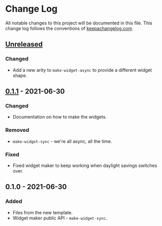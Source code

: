 # Change Log
All notable changes to this project will be documented in this file. This change log follows the conventions of [keepachangelog.com](http://keepachangelog.com/).

## [Unreleased]
### Changed
- Add a new arity to `make-widget-async` to provide a different widget shape.

## [0.1.1] - 2021-06-30
### Changed
- Documentation on how to make the widgets.

### Removed
- `make-widget-sync` - we're all async, all the time.

### Fixed
- Fixed widget maker to keep working when daylight savings switches over.

## 0.1.0 - 2021-06-30
### Added
- Files from the new template.
- Widget maker public API - `make-widget-sync`.

[Unreleased]: https://github.com/your-name/htnclojure/compare/0.1.1...HEAD
[0.1.1]: https://github.com/your-name/htnclojure/compare/0.1.0...0.1.1
